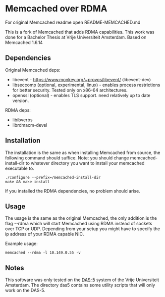 # Memcached over RDMA

For original Memcached readme open README-MEMCACHED.md

This is a fork of Memcached that adds RDMA capabilities. This work was done for a Bachelor Thesis at Vrije Universiteit Amsterdam.
Based on Memcached 1.6.14

## Dependencies
Original Memcached deps:
* libevent - https://www.monkey.org/~provos/libevent/ (libevent-dev)
* libseccomp (optional, experimental, linux) - enables process restrictions for
  better security. Tested only on x86-64 architectures.
* openssl (optional) - enables TLS support. need relatively up to date
  version.

RDMA deps:
* libibverbs
* librdmacm-devel

## Installation
The installation is the same as when installing Memcached from source, the following command should suffice.
Note: you should change memcached-install-dir to whatever directory you want to install your memcached executable to.

```
./configure --prefix=/memcached-install-dir
make && make install
```

If you installed the RDMA dependencies, no problem should arise.

## Usage

The usage is the same as the original Memcached, the only addition is the flag --rdma which will start Memcached using RDMA instead of sockets over TCP or UDP.
Depending from your setup you might have to specify the ip address of your RDMA capable NIC.

Example usage:
```
memcached --rdma -l 10.149.0.55 -v
```

## Notes

This software was only tested on the [DAS-5](https://www.cs.vu.nl/das5/) system of the Vrije Universiteit Amsterdam.
The directory das5 contains some utility scripts that will only work on the DAS-5.
